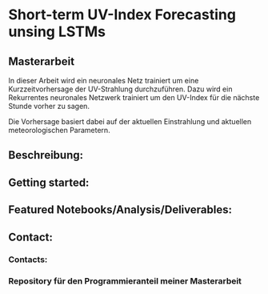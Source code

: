 # Short-term UV-Index Forecasting unsing LSTMs
## Masterarbeit


In dieser Arbeit wird ein neuronales Netz trainiert um eine Kurzzeitvorhersage der UV-Strahlung durchzuführen. Dazu wird ein Rekurrentes neuronales Netzwerk trainiert um den UV-Index für die nächste Stunde vorher zu sagen.

Die Vorhersage basiert dabei auf der aktuellen Einstrahlung und aktuellen meteorologischen Parametern.

## Beschreibung:


## Getting started:


## Featured Notebooks/Analysis/Deliverables:


## Contact:

### Contacts:

### Repository für den Programmieranteil meiner Masterarbeit















